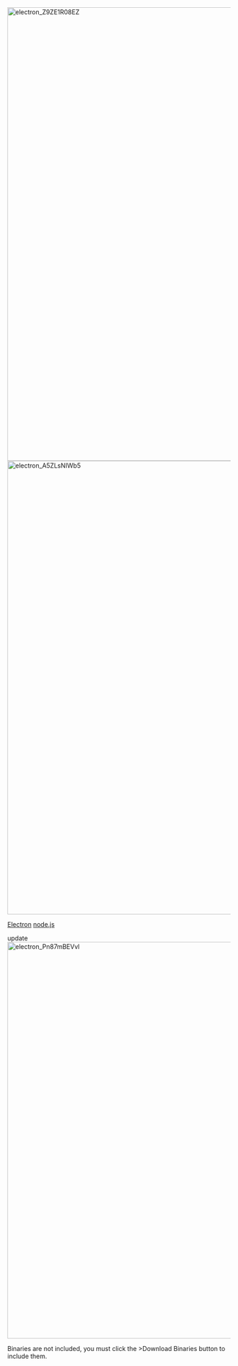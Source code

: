 <img width="1186" height="1021" alt="electron_Z9ZE1R08EZ" src="https://github.com/user-attachments/assets/3010e271-5a66-44cf-a33c-2242c9508d8f" />
<img width="1186" height="1021" alt="electron_A5ZLsNIWb5" src="https://github.com/user-attachments/assets/35b93915-9b89-406c-b22d-bd6efdddc1ab" />

[Electron](https://www.electronjs.org/)
[node.js](https://nodejs.org/en/download)

update
<img width="1186" height="893" alt="electron_Pn87mBEVvl" src="https://github.com/user-attachments/assets/492c7f1d-fdc7-4f52-8d44-463d52d0af65" />

Binaries are not included, you must click the >Download Binaries button to include them.
